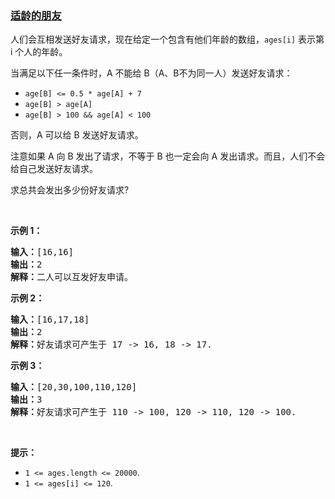 ### [适龄的朋友](https://leetcode-cn.com/problems/friends-of-appropriate-ages)

<p>人们会互相发送好友请求，现在给定一个包含有他们年龄的数组，<code>ages[i]</code>&nbsp;表示第 i 个人的年龄。</p>

<p>当满足以下任一条件时，A 不能给 B（A、B不为同一人）发送好友请求：</p>

<ul>
	<li><code>age[B]&nbsp;&lt;= 0.5 * age[A]&nbsp;+ 7</code></li>
	<li><code>age[B]&nbsp;&gt; age[A]</code></li>
	<li><code>age[B]&nbsp;&gt; 100 &amp;&amp;&nbsp;age[A]&nbsp;&lt; 100</code></li>
</ul>

<p>否则，A 可以给 B 发送好友请求。</p>

<p>注意如果 A 向 B 发出了请求，不等于 B 也一定会向&nbsp;A 发出请求。而且，人们不会给自己发送好友请求。&nbsp;</p>

<p>求总共会发出多少份好友请求?</p>

<p>&nbsp;</p>

<p><strong>示例 1：</strong></p>

<pre><strong>输入：</strong>[16,16]
<strong>输出：</strong>2
<strong>解释：</strong>二人可以互发好友申请。
</pre>

<p><strong>示例 2：</strong></p>

<pre><strong>输入：</strong>[16,17,18]
<strong>输出：</strong>2
<strong>解释：</strong>好友请求可产生于 17 -&gt; 16, 18 -&gt; 17.</pre>

<p><strong>示例 3：</strong></p>

<pre><strong>输入：</strong>[20,30,100,110,120]
<strong>输出：</strong>3
<strong>解释：</strong>好友请求可产生于 110 -&gt; 100, 120 -&gt; 110, 120 -&gt; 100.
</pre>

<p>&nbsp;</p>

<p><strong>提示：</strong></p>

<ul>
	<li><code>1 &lt;= ages.length&nbsp;&lt;= 20000</code>.</li>
	<li><code>1 &lt;= ages[i] &lt;= 120</code>.</li>
</ul>
